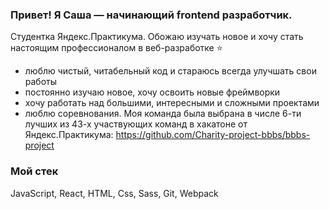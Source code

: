 ### Привет! Я Саша — начинающий frontend разработчик.

Студентка Яндекс.Практикума. Обожаю изучать новое и хочу стать настоящим профессионалом в веб-разработке :star:

- люблю чистый, читабельный код и стараюсь всегда улучшать свои работы
- постоянно изучаю новое, хочу освоить новые фреймворки
- хочу работать над большими, интересными и сложными проектами
- люблю соревнования. Моя команда была выбрана в числе 6-ти лучших из 43-х участвующих команд в хакатоне от Яндекс.Практикума: https://github.com/Charity-project-bbbs/bbbs-project

### Мой стек
JavaScript, React, HTML, Css, Sass, Git, Webpack

